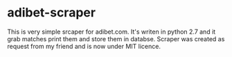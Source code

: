 # adibet-scraper
This is very simple srcaper for adibet.com. It's writen in python 2.7 and it grab matches print them and store them in databse. Scraper was created as request from my friend and is now under MIT licence.
